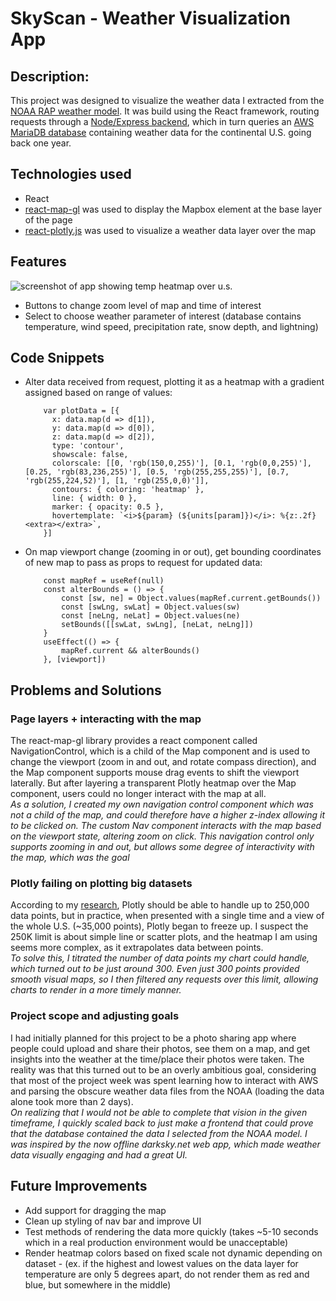 # SkyScan - Weather Visualization App

## Description:

This project was designed to visualize the weather data I extracted from the [NOAA RAP weather model](https://www.ncei.noaa.gov/products/weather-climate-models/rapid-refresh-update). It was build using the React framework, routing requests through a [Node/Express backend](https://github.com/esaltzm/skyscan-backend), which in turn queries an [AWS MariaDB database](https://github.com/esaltzm/weather-api) containing weather data for the continental U.S. going back one year. 


## Technologies used

- React
- [react-map-gl](https://visgl.github.io/react-map-gl/) was used to display the Mapbox element at the base layer of the page
- [react-plotly.js](https://plotly.com/javascript/react/) was used to visualize a weather data layer over the map

## Features

![screenshot of app showing temp heatmap over u.s.](https://i.imgur.com/3W2yjpK.png)
- Buttons to change zoom level of map and time of interest
- Select to choose weather parameter of interest (database contains temperature, wind speed, precipitation rate, snow depth, and lightning)


## Code Snippets

- Alter data received from request, plotting it as a heatmap with a gradient assigned based on range of values:

          var plotData = [{
            x: data.map(d => d[1]),
            y: data.map(d => d[0]),
            z: data.map(d => d[2]),
            type: 'contour',
            showscale: false,
            colorscale: [[0, 'rgb(150,0,255)'], [0.1, 'rgb(0,0,255)'], [0.25, 'rgb(83,236,255)'], [0.5, 'rgb(255,255,255)'], [0.7, 'rgb(255,224,52)'], [1, 'rgb(255,0,0)']],
            contours: { coloring: 'heatmap' },
            line: { width: 0 },
            marker: { opacity: 0.5 },
            hovertemplate: `<i>${param} (${units[param]})</i>: %{z:.2f}<extra></extra>`,
          }]
          
- On map viewport change (zooming in or out), get bounding coordinates of new map to pass as props to request for updated data:

          const mapRef = useRef(null)
          const alterBounds = () => {
              const [sw, ne] = Object.values(mapRef.current.getBounds())
              const [swLng, swLat] = Object.values(sw)
              const [neLng, neLat] = Object.values(ne)
              setBounds([[swLat, swLng], [neLat, neLng]])
          }
          useEffect(() => {
              mapRef.current && alterBounds()
          }, [viewport])
          
## Problems and Solutions

### Page layers + interacting with the map
The react-map-gl library provides a react component called NavigationControl, which is a child of the Map component and is used to change the viewport (zoom in and out, and rotate compass direction), and the Map component supports mouse drag events to shift the viewport laterally. But after layering a transparent Plotly heatmap over the Map component, users could no longer interact with the map at all.
<br/><em>As a solution, I created my own navigation control component which was not a child of the map, and could therefore have a higher z-index allowing it to be clicked on. The custom Nav component interacts with the map based on the viewport state, altering zoom on click. This navigation control only supports zooming in and out, but allows some degree of interactivity with the map, which was the goal</em>

### Plotly failing on plotting big datasets
According to my [research](https://community.plotly.com/t/how-much-data-can-plotly-charts-handle/16), Plotly should be able to handle up to 250,000 data points, but in practice, when presented with a single time and a view of the whole U.S. (~35,000 points), Plotly began to freeze up. I suspect the 250K limit is about simple line or scatter plots, and the heatmap I am using seems more complex, as it extrapolates data between points.
<br/><em>To solve this, I titrated the number of data points my chart could handle, which turned out to be just around 300. Even just 300 points provided smooth visual maps, so I then filtered any requests over this limit, allowing charts to render in a more timely manner.</em>

### Project scope and adjusting goals
I had initially planned for this project to be a photo sharing app where people could upload and share their photos, see them on a map, and get insights into the weather at the time/place their photos were taken. The reality was that this turned out to be an overly ambitious goal, considering that most of the project week was spent learning how to interact with AWS and parsing the obscure weather data files from the NOAA (loading the data alone took more than 2 days).
<br/><em>On realizing that I would not be able to complete that vision in the given timeframe, I quickly scaled back to just make a frontend that could prove that the database contained the data I selected from the NOAA model. I was inspired by the now offline darksky.net web app, which made weather data visually engaging and had a great UI.</em>

## Future Improvements
- Add support for dragging the map
- Clean up styling of nav bar and improve UI
- Test methods of rendering the data more quickly (takes ~5-10 seconds which in a real production environment would be unacceptable)
- Render heatmap colors based on fixed scale not dynamic depending on dataset - (ex. if the highest and lowest values on the data layer for temperature are only 5 degrees apart, do not render them as red and blue, but somewhere in the middle)
